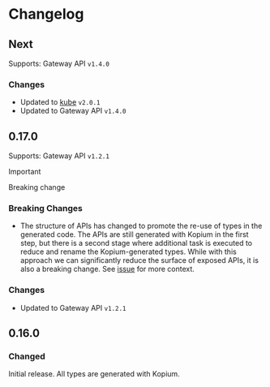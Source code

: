 # Changelog

## Next

Supports: Gateway API `v1.4.0`

### Changes

* Updated to [kube](https://github.com/kube-rs/kube) `v2.0.1`
* Updated to Gateway API `v1.4.0`

## 0.17.0

Supports: Gateway API `v1.2.1`

>[!IMPORTANT] 
Breaking change

### Breaking Changes

* The structure of APIs has changed to promote the re-use of types in the generated code. The APIs are still generated with Kopium in the first step, but there is a second stage where additional task is executed to reduce and rename the Kopium-generated types. While with this approach we can significantly reduce the surface of exposed APIs, it is also a breaking change. See [issue](https://github.com/kube-rs/gateway-api-rs/issues/38) for more context.

### Changes

* Updated to Gateway API `v1.2.1`

## 0.16.0

### Changed

Initial release. All types are generated with Kopium.

